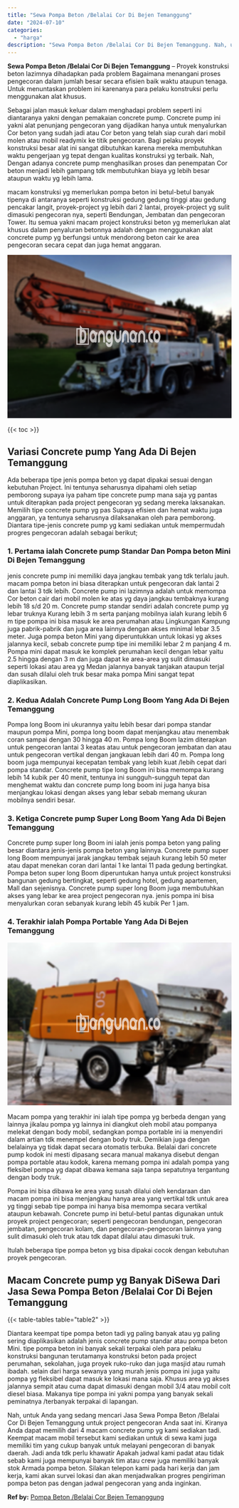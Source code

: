 ```yaml
---
title: "Sewa Pompa Beton /Belalai Cor Di Bejen Temanggung"
date: "2024-07-10"
categories: 
  - "harga"
description: "Sewa Pompa Beton /Belalai Cor Di Bejen Temanggung. Nah, untuk Anda yang sedang mencari Jasa Sewa Pompa Beton /Belalai Cor Di Bejen Temanggung untuk project p..."
---
```


**Sewa Pompa Beton /Belalai Cor Di Bejen Temanggung** – Proyek konstruksi beton lazimnya dihadapkan pada problem Bagaimana menangani proses pengecoran dalam jumlah besar secara efisien baik waktu ataupun tenaga. Untuk menuntaskan problem ini karenanya para pelaku konstruksi perlu menggunakan alat khusus.

Sebagai jalan masuk keluar dalam menghadapi problem seperti ini diantaranya yakni dengan pemakaian concrete pump. Concrete pump ini yakni alat penunjang pengecoran yang dijadikan hanya untuk menyalurkan Cor beton yang sudah jadi atau Cor beton yang telah siap curah dari mobil molen atau mobil readymix ke titik pengecoran. Bagi pelaku proyek konstruksi besar alat ini sangat dibutuhkan karena mereka membutuhkan waktu pengerjaan yg tepat dengan kualitas konstruksi yg terbaik. Nah, Dengan adanya concrete pump menghasilkan proses dan penempatan Cor beton menjadi lebih gampang tdk membutuhkan biaya yg lebih besar ataupun waktu yg lebih lama.

macam konstruksi yg memerlukan pompa beton ini betul-betul banyak tipenya di antaranya seperti konstruksi gedung gedung tinggi atau gedung pencakar langit, proyek-project yg lebih dari 2 lantai, proyek-project yg sulit dimasuki pengecoran nya, seperti Bendungan, Jembatan dan pengecoran Tower. Itu semua yakni macam project konstruksi beton yg memerlukan alat khusus dalam penyaluran betonnya adalah dengan menggunakan alat concrete pump yg berfungsi untuk mendorong beton cair ke area pengecoran secara cepat dan juga hemat anggaran.

![Sewa Pompa Beton /Belalai Cor Di Bejen Temanggung](/images/sewa-concrete-pump-06.png)

{{< toc >}}

## Variasi Concrete pump Yang Ada Di Bejen Temanggung

Ada beberapa tipe jenis pompa beton yg dapat dipakai sesuai dengan kebutuhan Project. Ini tentunya seharusnya dipahami oleh setiap pemborong supaya iya paham tipe concrete pump mana saja yg pantas untuk diterapkan pada project pengecoran yg sedang mereka laksanakan. Memilih tipe concrete pump yg pas Supaya efisien dan hemat waktu juga anggaran, ya tentunya seharusnya dilaksanakan oleh para pemborong. Diantara tipe-jenis concrete pump yg kami sediakan untuk mempermudah progres pengecoran adalah sebagai berikut;

### 1\. Pertama ialah Concrete pump Standar Dan Pompa beton Mini Di Bejen Temanggung

jenis concrete pump ini memiliki daya jangkau tembak yang tdk terlalu jauh. macam pompa beton ini biasa diterapkan untuk pengecoran dak lantai 2 dan lantai 3 tdk lebih. Concrete pump ini lazimnya adalah untuk memompa Cor beton cair dari mobil molen ke atas yg daya jangkau tembaknya kurang lebih 18 s/d 20 m. Concrete pump standar sendiri adalah concrete pump yg lebar truknya Kurang lebih 3 m serta panjang mobilnya ialah kurang lebih 6 m tipe pompa ini bisa masuk ke area perumahan atau Lingkungan Kampung juga pabrik-pabrik dan juga area lainnya dengan akses minimal lebar 3.5 meter. Juga pompa beton Mini yang diperuntukkan untuk lokasi yg akses jalannya kecil, sebab concrete pump tipe ini memiliki lebar 2 m panjang 4 m. Pompa mini dapat masuk ke komplek perumahan kecil dengan lebar yaitu 2.5 hingga dengan 3 m dan juga dapat ke area-area yg sulit dimasuki seperti lokasi atau area yg Medan jalannya banyak tanjakan ataupun terjal dan susah dilalui oleh truk besar maka pompa Mini sangat tepat diaplikasikan.

### 2\. Kedua Adalah Concrete Pump Long Boom Yang Ada Di Bejen Temanggung

Pompa long Boom ini ukurannya yaitu lebih besar dari pompa standar maupun pompa Mini, pompa long boom dapat menjangkau atau menembak coran sampai dengan 30 hingga 40 m. Pompa long Boom lazim diterapkan untuk pengecoran lantai 3 keatas atau untuk pengecoran jembatan dan atau untuk pengecoran vertikal dengan jangkauan lebih dari 40 m. Pompa long boom juga mempunyai kecepatan tembak yang lebih kuat /lebih cepat dari pompa standar. Concrete pump tipe long Boom ini bisa memompa kurang lebih 14 kubik per 40 menit, tentunya ini sungguh-sungguh tepat dan menghemat waktu dan concrete pump long boom ini juga hanya bisa menjangkau lokasi dengan akses yang lebar sebab memang ukuran mobilnya sendiri besar.

### 3\. Ketiga Concrete pump Super Long Boom Yang Ada Di Bejen Temanggung

Concrete pump super long Boom ini ialah jenis pompa beton yang paling besar diantara jenis-jenis pompa beton yang lainnya. Concrete pump super long Boom mempunyai jarak jangkau tembak sejauh kurang lebih 50 meter atau dapat menekan coran dari lantai 1 ke lantai 11 pada gedung bertingkat. Pompa beton super long Boom diperuntukan hanya untuk project konstruksi bangunan gedung bertingkat, seperti gedung hotel, gedung apartemen, Mall dan sejenisnya. Concrete pump super long Boom juga membutuhkan akses yang lebar ke area project pengecoran nya. jenis pompa ini bisa menyalurkan coran sebanyak kurang lebih 45 kubik Per 1 jam.

### 4\. Terakhir ialah Pompa Portable Yang Ada Di Bejen Temanggung

![Sewa Pompa Beton /Belalai Cor Di Bejen Temanggung](/images/sewa-concrete-pump-22.png)

Macam pompa yang terakhir ini ialah tipe pompa yg berbeda dengan yang lainnya jikalau pompa yg lainnya ini diangkut oleh mobil atau pompanya melekat dengan body mobil, sedangkan pompa portable ini ia menyendiri dalam artian tdk menempel dengan body truk. Demikian juga dengan belalainya yg tidak dapat secara otomatis terbuka. Belalai dari concrete pump kodok ini mesti dipasang secara manual makanya disebut dengan pompa portable atau kodok, karena memang pompa ini adalah pompa yang fleksibel pompa yg dapat dibawa kemana saja tanpa sepatutnya tergantung dengan body truk.

Pompa ini bisa dibawa ke area yang susah dilalui oleh kendaraan dan macam pompa ini bisa menjangkau hanya area yang vertikal tdk untuk area yg tinggi sebab tipe pompa ini hanya bisa memompa secara vertikal ataupun kebawah. Concrete pump ini betul-betul pantas digunakan untuk proyek project pengecoran; seperti pengecoran bendungan, pengecoran jembatan, pengecoran kolam, dan pengecoran-pengecoran lainnya yang sulit dimasuki oleh truk atau tdk dapat dilalui atau dimasuki truk.

Itulah beberapa tipe pompa beton yg bisa dipakai cocok dengan kebutuhan proyek pengecoran.

## Macam Concrete pump yg Banyak DiSewa Dari Jasa Sewa Pompa Beton /Belalai Cor Di Bejen Temanggung

{{< table-tables table="table2" >}}

Diantara keempat tipe pompa beton tadi yg paling banyak atau yg paling sering diaplikasikan adalah jenis concrete pump standar atau pompa beton Mini. tipe pompa beton ini banyak sekali terpakai oleh para pelaku konstruksi bangunan terutamanya konstruksi beton pada project perumahan, sekolahan, juga proyek ruko-ruko dan juga masjid atau rumah ibadah. selain dari harga sewanya yang murah jenis pompa ini juga yaitu pompa yg fleksibel dapat masuk ke lokasi mana saja. Khusus area yg akses jalannya sempit atau cuma dapat dimasuki dengan mobil 3/4 atau mobil colt diesel biasa. Makanya tipe pompa ini yakni pompa yang banyak sekali peminatnya /terbanyak terpakai di lapangan.

Nah, untuk Anda yang sedang mencari Jasa Sewa Pompa Beton /Belalai Cor Di Bejen Temanggung untuk project pengecoran Anda saat ini. Kiranya Anda dapat memilih dari 4 macam concrete pump yg kami sediakan tadi. Keempat macam mobil tersebut kami sediakan untuk di sewa kami juga memiliki tim yang cukup banyak untuk melayani pengecoran di banyak daerah. Jadi anda tdk perlu khawatir Apakah jadwal kami padat atau tidak sebab kami juga mempunyai banyak tim atau crew juga memiliki banyak stok Armada pompa beton. Silakan telepon kami pada hari kerja dan jam kerja, kami akan survei lokasi dan akan menjadwalkan progres pengiriman pompa beton pas dengan jadwal pengecoran yang anda inginkan.

**Ref by:** [Pompa Beton /Belalai Cor Bejen Temanggung](https://id.wikipedia.org/wiki/Pompa)
